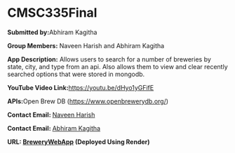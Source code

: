 # CMSC335Final
<p><strong>Submitted by:</strong>Abhiram Kagitha</p>
<p><strong>Group Members:</strong> Naveen Harish and Abhiram Kagitha</p>
<p><strong>App Description:</strong> Allows users to search for a number of breweries by state, city, and type from an api. Also allows them to view and clear recently searched options that were stored in mongodb.</p>
<p><strong>YouTube Video Link:</strong><a href="https://youtu.be/dHyo1yGFifE">https://youtu.be/dHyo1yGFifE</a></p>
<p><strong>APIs:</strong>Open Brew DB (<a href="https://www.openbrewerydb.org/">https://www.openbrewerydb.org/</a>)</p>
<p><strong>Contact Email: </strong><a href="nharish@terpmail.umd.edu">Naveen Harish</a></p>
<p><strong>Contact Email: </strong><a href="akagitha@terpmail.umd.edu">Abhiram Kagitha</a></p>
<p><strong>URL: <a href = "https://brewery-webapp-cmsc335-final-project.onrender.com">BreweryWebApp</a> (Deployed Using Render)</strong></p>
